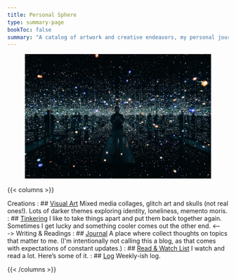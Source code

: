 ```yaml
---
title: Personal Sphere
type: summary-page
bookToc: false
summary: "A catalog of artwork and creative endeavors, my personal journal, and more."
---
```

<article class="markdown book-post feature-block">
<figure>
  <img src="broad2.webp">
</figure>
</article>

{{< columns >}}

Creations
: ## [Visual Art](/art)
	Mixed media collages, glitch art and skulls (not real ones!). Lots of darker themes exploring identity, loneliness, memento moris.
: ## [Tinkering](/tinkering)
	I like to take things apart and put them back together again. Sometimes I get lucky and something cooler comes out the other end.
<--->
Writing & Readings
: ## [Journal](/journal)
	A place where collect thoughts on topics that matter to me. (I'm intentionally not calling this a blog, as that comes with expectations of constant updates.)
: ## [Read & Watch List](/media)
	I watch and read a lot. Here’s some of it.
: ## [Log](/log)
	Weekly-ish log.

{{< /columns >}}